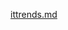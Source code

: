 [ittrends.md](https://github.com/SilverWater0125/SilverWater0125.github.io/files/8171259/ittrends.md)
